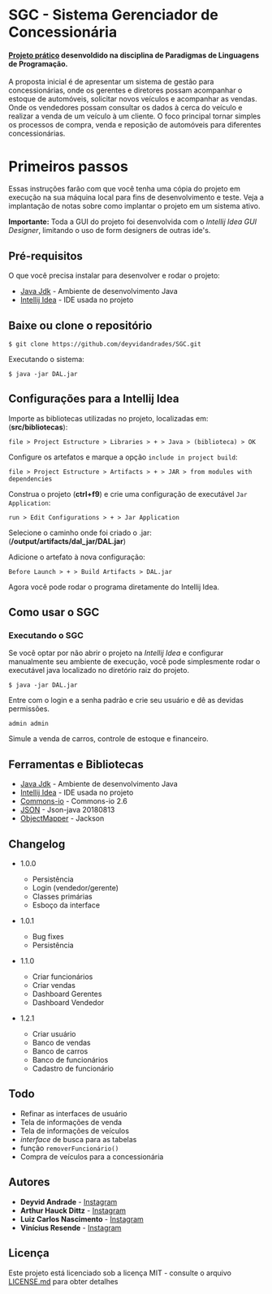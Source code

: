 
# SGC - Sistema Gerenciador de Concessionária
#### [Projeto prático](https://github.com/deyvidandrades/SGC) desenvoldido na disciplina de Paradigmas de Linguagens de Programação.

A proposta inicial é de apresentar um sistema de gestão para concessionárias, onde os gerentes e diretores possam acompanhar o estoque de automóveis, solicitar novos veículos e acompanhar as vendas. Onde os vendedores possam consultar os dados à cerca do veículo e realizar a venda de um veículo à um cliente. O foco principal tornar simples os processos de compra, venda e reposição de automóveis para diferentes concessionárias.

# Primeiros passos

Essas instruções farão com que você tenha uma cópia do projeto em execução na sua máquina local para fins de desenvolvimento e teste. Veja a implantação de notas sobre como implantar o projeto em um sistema ativo.

**Importante:** Toda a GUI do projeto foi desenvolvida com o *Intellij Idea GUI Designer*, limitando o uso de form designers de outras ide's.

## Pré-requisitos

O que você precisa instalar para desenvolver e rodar o projeto:
* [Java Jdk](https://www.oracle.com/technetwork/pt/java/javase/downloads/jdk8-downloads-2133151.html) - Ambiente de desenvolvimento Java
* [Intellij Idea](https://www.jetbrains.com/idea/download/) - IDE usada no projeto




## Baixe ou clone o repositório
```
$ git clone https://github.com/deyvidandrades/SGC.git
```
Executando o sistema:
```
$ java -jar DAL.jar
```

## Configurações para a Intellij Idea

Importe as bibliotecas utilizadas no projeto, localizadas em: (**src/bibliotecas**):
```
file > Project Estructure > Libraries > + > Java > (biblioteca) > OK
```

Configure os artefatos e marque a opção `include in project build`:
```
file > Project Estructure > Artifacts > + > JAR > from modules with dependencies
```
Construa o projeto (**ctrl+f9**) e crie uma configuração de executável `Jar Application`:
```
run > Edit Configurations > + > Jar Application
```
Selecione o caminho onde foi criado o .jar: (**/output/artifacts/dal_jar/DAL.jar**)

Adicione o artefato à nova configuração:
```
Before Launch > + > Build Artifacts > DAL.jar
```
Agora você pode rodar o programa diretamente do Intellij Idea.

## Como usar o SGC

### Executando o SGC
Se você optar por não abrir o projeto na *Intellij Idea*  e configurar manualmente seu ambiente de execução, você pode simplesmente rodar o executável java localizado no diretório raiz do projeto.
```
$ java -jar DAL.jar
```

Entre com o login e a senha padrão e crie seu usuário e dê as devidas permissões.
```
admin admin
```
Simule a venda de carros, controle de estoque e financeiro.

## Ferramentas e Bibliotecas

* [Java Jdk](https://www.oracle.com/technetwork/pt/java/javase/downloads/jdk8-downloads-2133151.html) - Ambiente de desenvolvimento Java
* [Intellij Idea](https://www.jetbrains.com/idea/download/) - IDE usada no projeto
* [Commons-io](https://github.com/deyvidandrades/SGC/tree/master2/src/bibliotecas/commons-io-2.6.jar) - Commons-io 2.6
* [JSON](https://github.com/deyvidandrades/SGC/tree/master2/src/bibliotecas/json-20180813.jar) - Json-java 20180813
* [ObjectMapper](https://github.com/deyvidandrades/SGC/tree/master2/src/bibliotecas/jackson-all-1.9.0.jar) - Jackson

## Changelog
-   1.0.0
	- Persistência
	- Login (vendedor/gerente)
	- Classes primárias
	- Esboço da interface

-   1.0.1
	- Bug fixes 
	- Persistência
	
-  1.1.0
	- Criar funcionários
	- Criar vendas
	- Dashboard Gerentes
	- Dashboard Vendedor
 
-   1.2.1
    - Criar usuário
	- Banco de vendas
	- Banco de carros
	- Banco de funcionários
	- Cadastro de funcionário

## Todo
- Refinar as interfaces de usuário
- Tela de informações de venda
- Tela de informações de veículos
- *interface* de busca para as tabelas
- função `removerFuncionário()`
- Compra de veículos para a concessionária

## Autores

* **Deyvid Andrade** - [Instagram](https://instagram.com/deyvidandrades)
* **Arthur Hauck Dittz** - [Instagram](https://instagram.com/arthurhd)
* **Luiz Carlos Nascimento** - [Instagram](https://instagram.com/luizcnfilho)
* **Vinícius Resende** - [Instagram](https://instagram.com/vinny_u.u_)

## Licença
Este projeto está licenciado sob a licença MIT - consulte o arquivo [LICENSE.md](LICENSE.md) para obter detalhes
